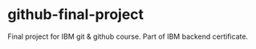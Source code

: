# github-final-project
Final project for IBM git &amp; github course. Part of IBM backend certificate.
